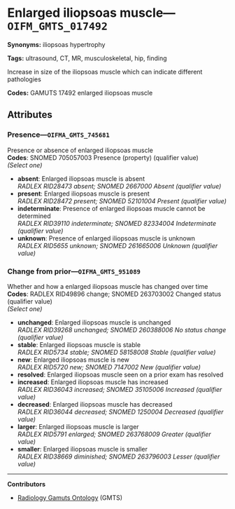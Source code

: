 # Enlarged iliopsoas muscle—`OIFM_GMTS_017492`

**Synonyms:** iliopsoas hypertrophy

**Tags:** ultrasound, CT, MR, musculoskeletal, hip, finding

Increase in size of the iliopsoas muscle which can indicate different pathologies

**Codes:** GAMUTS 17492 enlarged iliopsoas muscle

## Attributes

### Presence—`OIFMA_GMTS_745681`

Presence or absence of enlarged iliopsoas muscle  
**Codes**: SNOMED 705057003 Presence (property) (qualifier value)  
*(Select one)*

- **absent**: Enlarged iliopsoas muscle is absent  
_RADLEX RID28473 absent; SNOMED 2667000 Absent (qualifier value)_
- **present**: Enlarged iliopsoas muscle is present  
_RADLEX RID28472 present; SNOMED 52101004 Present (qualifier value)_
- **indeterminate**: Presence of enlarged iliopsoas muscle cannot be determined  
_RADLEX RID39110 indeterminate; SNOMED 82334004 Indeterminate (qualifier value)_
- **unknown**: Presence of enlarged iliopsoas muscle is unknown  
_RADLEX RID5655 unknown; SNOMED 261665006 Unknown (qualifier value)_

### Change from prior—`OIFMA_GMTS_951089`

Whether and how a enlarged iliopsoas muscle has changed over time  
**Codes**: RADLEX RID49896 change; SNOMED 263703002 Changed status (qualifier value)  
*(Select one)*

- **unchanged**: Enlarged iliopsoas muscle is unchanged  
_RADLEX RID39268 unchanged; SNOMED 260388006 No status change (qualifier value)_
- **stable**: Enlarged iliopsoas muscle is stable  
_RADLEX RID5734 stable; SNOMED 58158008 Stable (qualifier value)_
- **new**: Enlarged iliopsoas muscle is new  
_RADLEX RID5720 new; SNOMED 7147002 New (qualifier value)_
- **resolved**: Enlarged iliopsoas muscle seen on a prior exam has resolved  
- **increased**: Enlarged iliopsoas muscle has increased  
_RADLEX RID36043 increased; SNOMED 35105006 Increased (qualifier value)_
- **decreased**: Enlarged iliopsoas muscle has decreased  
_RADLEX RID36044 decreased; SNOMED 1250004 Decreased (qualifier value)_
- **larger**: Enlarged iliopsoas muscle is larger  
_RADLEX RID5791 enlarged; SNOMED 263768009 Greater (qualifier value)_
- **smaller**: Enlarged iliopsoas muscle is smaller  
_RADLEX RID38669 diminished; SNOMED 263796003 Lesser (qualifier value)_

---

**Contributors**

- [Radiology Gamuts Ontology](https://gamuts.net/) (GMTS)